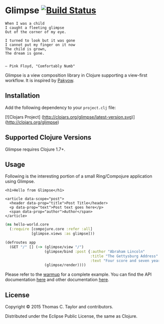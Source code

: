 # Glimpse [![Build Status](https://travis-ci.org/tessellator/glimpse.svg?branch=master)](https://travis-ci.org/tessellator/glimpse)

```
When I was a child
I caught a fleeting glimpse
Out of the corner of my eye.

I turned to look but it was gone
I cannot put my finger on it now
The child is grown,
The dream is gone.


— Pink Floyd, "Comfortably Numb"
```

Glimpse is a view composition library in Clojure supporting a view-first workflow. It is inspired by [Pakyow](http://www.pakyow.org).


## Installation
Add the following dependency to your `project.clj` file:

[![Clojars Project] (http://clojars.org/glimpse/latest-version.svg)] (http://clojars.org/glimpse)


## Supported Clojure Versions

Glimpse requires Clojure 1.7+.


## Usage
Following is the interesting portion of a small Ring/Compojure application using Glimpse.

```
<h1>Hello from Glimpse</h1>

<article data-scope="post">
  <header data-prop="title">Post Title</header>
  <p data-prop="text">Post text goes here</p>
  <span data-prop="author">Author</span>
</article>
```

```clojure
(ns hello-world.core
  (:require [compojure.core :refer :all]
            [glimpse.views :as glimpse]))

(defroutes app
  (GET "/" [] (-> (glimpse/view "/")
                  (glimpse/bind :post {:author "Abraham Lincoln"
                                       :title "The Gettysburg Address"
                                       :text "Four score and seven years ago..."})
                  (glimpse/render))))
```

Please refer to the [warmup](doc/02_warmup.md) for a complete example.  You can find the API documentation [here](https://tessellator.github.io/glimpse) and other documentation [here](doc/).

## License

Copyright © 2015 Thomas C. Taylor and contributors.

Distributed under the Eclipse Public License, the same as Clojure.
